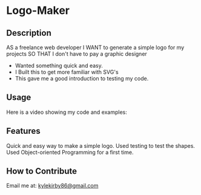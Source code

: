 # Logo-Maker

## Description

AS a freelance web developer
I WANT to generate a simple logo for my projects
SO THAT I don't have to pay a graphic designer

- Wanted something quick and easy. 
- I Built this to get more familiar with SVG's
- This gave me a good introduction to testing my code.


## Usage

Here is a video showing my code and examples: 

## Features

Quick and easy way to make a simple logo. Used testing to test the shapes. Used Object-oriented Programming for a first time.

## How to Contribute

Email me at: kylekirby86@gmail.com
